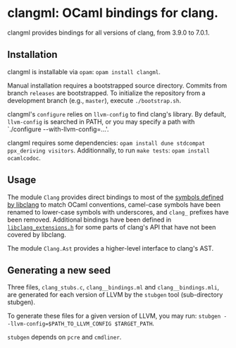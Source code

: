 # clangml: OCaml bindings for clang.

clangml provides bindings for all versions of clang, from 3.9.0 to
7.0.1.

## Installation

clangml is installable via `opam`: `opam install clangml`. 

Manual installation requires a bootstrapped source directory.
Commits from branch `releases` are bootstrapped.
To initialize the repository from a development branch (e.g., `master`),
execute `./bootstrap.sh`.

clangml's `configure` relies on `llvm-config` to find clang's library.
By default, `llvm-config` is searched in PATH, or you may
specify a path with `./configure --with-llvm-config=...'.

clangml requires some dependencies:
`opam install dune stdcompat ppx_deriving visitors`.
Additionnally, to run `make tests`: `opam install ocamlcodoc`.

## Usage

The module `Clang` provides direct bindings to most of the [symbols
defined by libclang][1] to match OCaml conventions, camel-case symbols
have been renamed to lower-case symbols with underscores, and `clang_`
prefixes have been removed. Additional bindings have been defined in
[`libclang_extensions.h`][2] for some parts of clang's API that have
not been covered by libclang.

[1]: https://clang.llvm.org/doxygen/group__CINDEX.html
[2]: https://gitlab.inria.fr/tmartine/clangml/blob/master/clangml/libclang_extensions.h

The module `Clang.Ast` provides a higher-level interface to clang's AST.

## Generating a new seed

Three files, `clang_stubs.c`, `clang__bindings.ml` and
`clang__bindings.mli`, are generated for each version of LLVM by the
`stubgen` tool (sub-directory stubgen).

To generate these files for a given version of LLVM, you may run:
`stubgen --llvm-config=$PATH_TO_LLVM_CONFIG $TARGET_PATH`.

`stubgen` depends on `pcre` and `cmdliner`.